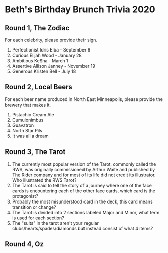 # Beth's Birthday Brunch Trivia 2020

## Round 1, The Zodiac

For each celebrity, please provide their sign.

1. Perfectionist Idris Elba -  September 6
1. Curious Elijah Wood - January 28
1. Ambitious Ke$ha - March 1
1. Assertive Allison Janney - November 19
1. Generous Kristen Bell -  July 18

## Round 2, Local Beers

For each beer name produced in North East Minneapolis,
please provide the brewery that makes it.

1. Pistachio Cream Ale
1. Cumulonimbus
1. Guavatron
1. North Star Pils
1. It was all a dream

## Round 3, The Tarot

1. The currently most popular version of the Tarot, commonly called the RWS, was originally commissioned by Arthur Waite and published by The Rider company and for most of its life did not credit its illustrator. Who illustrated the RWS Tarot?
1. The Tarot is said to tell the story of a journey where one of the face cards is encountering each of the other face cards, which card is the protagonist?
1. Probably the most misunderstood card in the deck, this card means transition or change?
1. The Tarot is divided into 2 sections labeled Major and Minor, what term is used for each section?
1. The "suits" in the tarot aren't your regular clubs/hearts/spades/diamonds but instead consist of what 4 items?

## Round 4, Oz

<!-- 1. Famous for being a Movie, who was the author of the book series The Wizard of Oz is based on. -->
<!-- 1. On the journey to The Emerald City, Dorthy, The Scarecrow, The Tin Woodsman, and The Cowedly Lion are drugged to sleep by a field of these flowers. -->
<!-- 1. When Dorthy is swept away to Oz, what country does she land in? -->
<!-- 1. What is Dorthy's Last Name? -->
<!-- 2. Raised as a boy named Tip by the witch Mombi, who is the one true ruler of the land of Oz -->
